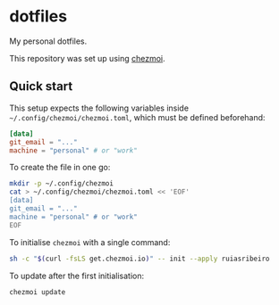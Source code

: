 # dotfiles

My personal dotfiles.

This repository was set up using [chezmoi](https://github.com/twpayne/chezmoi).

## Quick start

This setup expects the following variables inside `~/.config/chezmoi/chezmoi.toml`, which must be defined beforehand:

```toml
[data]
git_email = "..."
machine = "personal" # or "work"
```

To create the file in one go:

```bash
mkdir -p ~/.config/chezmoi
cat > ~/.config/chezmoi/chezmoi.toml << 'EOF'
[data]
git_email = "..."
machine = "personal" # or "work"
EOF
```

To initialise `chezmoi` with a single command:

```bash
sh -c "$(curl -fsLS get.chezmoi.io)" -- init --apply ruiasribeiro
```

To update after the first initialisation:

```bash
chezmoi update
```
